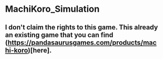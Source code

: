 # MachiKoro_Simulation
## I don't claim the rights to this game. This already an existing game that you can find (https://pandasaurusgames.com/products/machi-koro)[here]. 
### 
